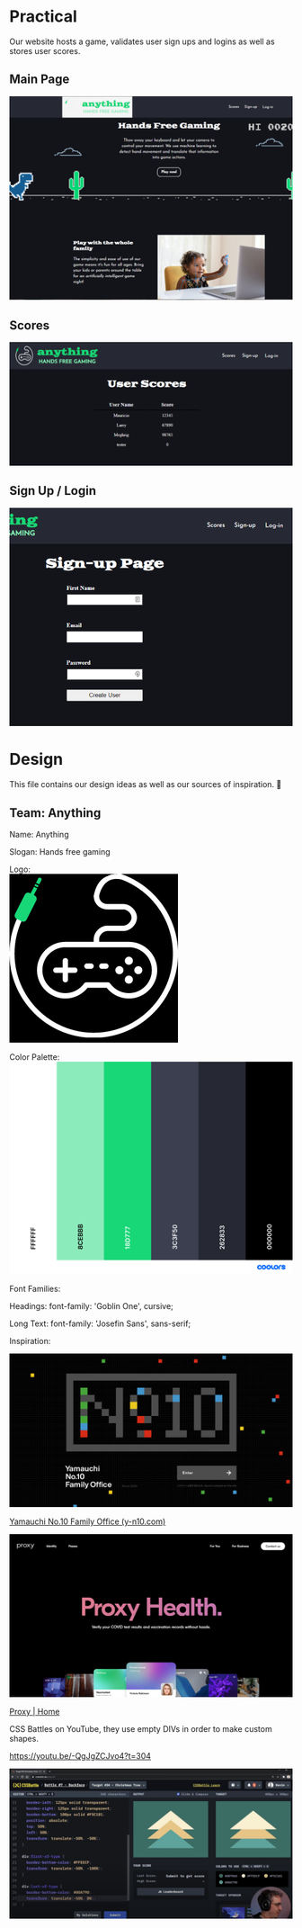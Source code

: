 # Practical

Our website hosts a game, validates user sign ups and logins as well as stores user scores.

## Main Page
![Index](./images/Index.PNG)

## Scores
![Scores](./images/Scores.png)

## Sign Up / Login
![Validation](./images/uservalidation.png)

# Design

This file contains our design ideas as well as our sources of inspiration. 🧠

## Team: Anything

Name: Anything

Slogan: Hands free gaming

Logo:<br>
![Logo](./images/logo_for_md.png)



Color Palette:<br>
![Palette](./images/palette.png)



Font Families: <br>

Headings: font-family: 'Goblin One', cursive;

Long Text: font-family: 'Josefin Sans', sans-serif;

Inspiration:

![Inspiration](./images/inspiration1.jpg)

[Yamauchi No.10 Family Office (y-n10.com)](https://y-n10.com/)

![Inspiration2](./images/inspiration2.PNG)

[Proxy | Home](https://www.proxy.com/)

CSS Battles on YouTube, they use empty DIVs in order to make custom shapes.

https://youtu.be/-QgJgZCJvo4?t=304

![Inspiration3](./images/inspiration3.PNG)
